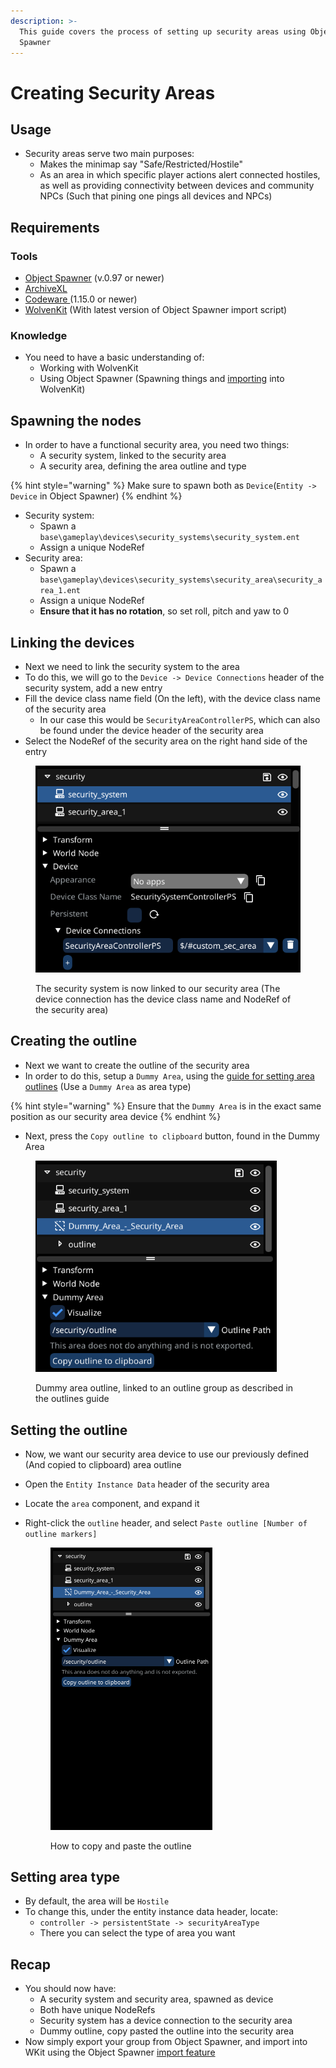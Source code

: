 ```yaml
---
description: >-
  This guide covers the process of setting up security areas using Object
  Spawner
---
```


# Creating Security Areas

## Usage

* Security areas serve two main purposes:
  * Makes the minimap say "Safe/Restricted/Hostile"
  * As an area in which specific player actions alert connected hostiles, as well as providing connectivity between devices and community NPCs (Such that pining one pings all devices and NPCs)

## Requirements

### Tools

* [Object Spawner](https://github.com/justarandomguyintheinternet/CP77_entSpawner/releases) (v.0.97 or newer)
* [ArchiveXL](https://github.com/psiberx/cp2077-archive-xl)
* [Codeware ](https://github.com/psiberx/cp2077-codeware/releases)(1.15.0 or newer)
* [WolvenKit](https://github.com/WolvenKit/WolvenKit) (With latest version of Object Spawner import script)

### Knowledge

* You need to have a basic understanding of:
  * Working with WolvenKit
  * Using Object Spawner (Spawning things and [importing](exporting-from-object-spawner.md) into WolvenKit)

## Spawning the nodes

* In order to have a functional security area, you need two things:
  * A security system, linked to the security area
  * A security area, defining the area outline and type

{% hint style="warning" %}
Make sure to spawn both as `Device`(`Entity -> Device` in Object Spawner)
{% endhint %}

* Security system:
  * Spawn a `base\gameplay\devices\security_systems\security_system.ent`
  * Assign a unique NodeRef
* Security area:
  * Spawn a `base\gameplay\devices\security_systems\security_area\security_area_1.ent`
  * Assign a unique NodeRef
  * **Ensure that it has no rotation**, so set roll, pitch and yaw to 0

## Linking the devices

* Next we need to link the security system to the area
* To do this, we will go to the `Device -> Device Connections` header of the security system, add a new entry
* Fill the device class name field (On the left), with the device class name of the security area
  * In our case this would be `SecurityAreaControllerPS`, which can also be found under the device header of the security area
* Select the NodeRef of the security area on the right hand side of the entry

<figure><img src="../../.gitbook/assets/securityAreaConnections" alt="" width="434"><figcaption><p>The security system is now linked to our security area (The device connection has the device class name and NodeRef of the security area)</p></figcaption></figure>

## Creating the outline

* Next we want to create the outline of the security area
* In order to do this, setup a `Dummy Area`, using the [guide for setting area outlines](setting-area-outlines.md) (Use a `Dummy Area` as area type)

{% hint style="warning" %}
Ensure that the `Dummy Area` is in the exact same position as our security area device
{% endhint %}

* Next, press the `Copy outline to clipboard` button, found in the Dummy Area

<figure><img src="../../.gitbook/assets/dummyAreaOutline" alt="" width="386"><figcaption><p>Dummy area outline, linked to an outline group as described in the outlines guide</p></figcaption></figure>

## Setting the outline

* Now, we want our security area device to use our previously defined (And copied to clipboard) area outline
* Open the `Entity Instance Data` header of the security area
* Locate the `area` component, and expand it
*   Right-click the `outline` header, and select `Paste outline [Number of outline markers]`

    <figure><img src="../../.gitbook/assets/secArea.gif" alt="" width="259"><figcaption><p>How to copy and paste the outline</p></figcaption></figure>

## Setting area type

* By default, the area will be `Hostile`
* To change this, under the entity instance data header, locate:
  * `controller -> persistentState -> securityAreaType`
  * There you can select the type of area you want

## Recap

* You should now have:
  * A security system and security area, spawned as device
  * Both have unique NodeRefs
  * Security system has a device connection to the security area
  * Dummy outline, copy pasted the outline into the security area
* Now simply export your group from Object Spawner, and import into WKit using the Object Spawner [import feature](exporting-from-object-spawner.md)
